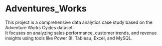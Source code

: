 # Adventures_Works
This project is a comprehensive data analytics case study based on the Adventure Works Cycles dataset.<br> It focuses on analyzing sales performance, customer trends, and revenue insights using tools like Power BI, Tableau, Excel, and MySQL.

